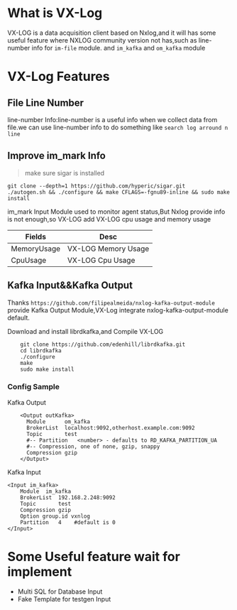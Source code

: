 # What is VX-Log

VX-LOG is a data acquisition client based on Nxlog,and it will has some useful feature where NXLOG community version not has,such as line-number info for `im-file` module. and `im_kafka` and `om_kafka` module

# VX-Log Features

## File Line Number

line-number Info:line-number is a useful info when we collect data from file.we can use line-number info to do something like `search log arround n line`

## Improve im_mark Info

> make sure sigar is installed

```
git clone --depth=1 https://github.com/hyperic/sigar.git
./autogen.sh && ./configure && make CFLAGS=-fgnu89-inline && sudo make install
```

im_mark Input Module used to monitor agent status,But Nxlog provide info is not
 enough,so VX-LOG add VX-LOG cpu usage and memory usage 

|Fields|Desc|
|----|----|
|MemoryUsage|VX-LOG Memory Usage|
|CpuUsage|VX-LOG Cpu Usage| 

## Kafka Input&&Kafka Output

Thanks `https://github.com/filipealmeida/nxlog-kafka-output-module` provide Kafka Output Module,VX-Log integrate nxlog-kafka-output-module default.

Download and install librdkafka,and Compile VX-LOG
```
	git clone https://github.com/edenhill/librdkafka.git
	cd librdkafka
	./configure
	make
	sudo make install
```
### Config Sample

Kafka Output

```
	<Output outKafka>
	  Module      om_kafka
	  BrokerList  localhost:9092,otherhost.example.com:9092
	  Topic       test
	  #-- Partition   <number> - defaults to RD_KAFKA_PARTITION_UA
	  #-- Compression, one of none, gzip, snappy
	  Compression gzip
	</Output>
```

Kafka Input
```
<Input im_kafka>
    Module  im_kafka
	BrokerList  192.168.2.248:9092
	Topic       test
	Compression gzip
    Option group.id vxnlog
	Partition   4    #default is 0
</Input>
```


# Some Useful feature wait for implement

* Multi SQL for Database Input
* Fake Template for testgen Input
